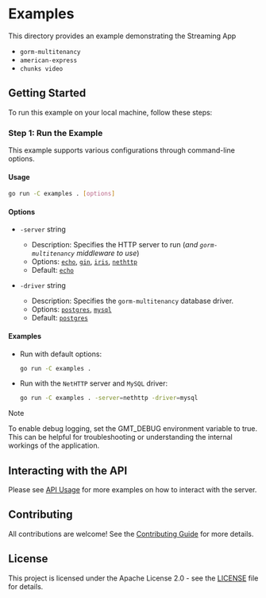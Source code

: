# Examples

This directory provides an example demonstrating the Streaming App

- `gorm-multitenancy`
- `american-express`
- `chunks video `

## Getting Started

To run this example on your local machine, follow these steps:

### Step 1: Run the Example

This example supports various configurations through command-line options.

#### Usage

```bash
go run -C examples . [options]
```

#### Options

- `-server` string

  - Description: Specifies the HTTP server to run (_and `gorm-multitenancy` middleware to use_)
  - Options: [`echo`](../middleware/echo/README.md), [`gin`](../middleware/gin/README.md), [`iris`](../middleware/iris/README.md), [`nethttp`](../middleware/nethttp/README.md)
  - Default: [`echo`](../middleware/echo/README.md)

- `-driver` string
  - Description: Specifies the `gorm-multitenancy` database driver.
  - Options: [`postgres`](../postgres/README.md), [`mysql`](../mysql/README.md)
  - Default: [`postgres`](../postgres/README.md)

#### Examples

- Run with default options:

  ```bash
  go run -C examples .
  ```

- Run with the `NetHTTP` server and `MySQL` driver:

  ```bash
  go run -C examples . -server=nethttp -driver=mysql
  ```

> [!NOTE]
> To enable debug logging, set the GMT_DEBUG environment variable to true. This can be helpful for troubleshooting or understanding the internal workings of the application.

## Interacting with the API

Please see [API Usage](USAGE.md) for more examples on how to interact with the server.

## Contributing

All contributions are welcome! See the [Contributing Guide](../CONTRIBUTING.md) for more details.

## License

This project is licensed under the Apache License 2.0 - see the [LICENSE](../LICENSE) file for details.

